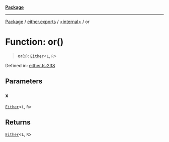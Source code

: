 [**Package**](../../../README.md)

***

[Package](../../../modules.md) / [either.exports](../../README.md) / [\<internal\>](../README.md) / or

# Function: or()

> **or**(`x`): [`Either`](../../type-aliases/Either.md)\<`L`, `R`\>

Defined in: [either.ts:238](https://github.com/AlexXanderGrib/monads-io/blob/88cc2f22cfbd8717d7e52da6913dd270216344b1/src/either.ts#L238)

## Parameters

### x

[`Either`](../../type-aliases/Either.md)\<`L`, `R`\>

## Returns

[`Either`](../../type-aliases/Either.md)\<`L`, `R`\>
